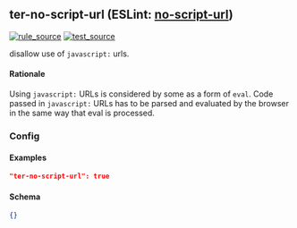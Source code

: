 <!-- Start:AutoDoc:: Modify `src/readme/rules.ts` and run `gulp readme` to update block -->

## ter-no-script-url (ESLint: [no-script-url](http://eslint.org/docs/rules/no-script-url))

[![rule_source](https://img.shields.io/badge/%F0%9F%93%8F%20rule-source-green.svg)](https://github.com/buzinas/tslint-eslint-rules/blob/master/src/rules/terNoScriptUrlRule.ts)
[![test_source](https://img.shields.io/badge/%F0%9F%93%98%20test-source-blue.svg)](https://github.com/buzinas/tslint-eslint-rules/blob/master/src/test/rules/terNoScriptUrlRuleTests.ts)

disallow use of `javascript:` urls.

#### Rationale

Using `javascript:` URLs is considered by some as a form of `eval`. Code passed in `javascript:` URLs has to be parsed and evaluated by the browser in the same way that eval is processed.

### Config

#### Examples

```json
"ter-no-script-url": true
```

#### Schema

```json
{}
```

<!-- End:AutoDoc -->
